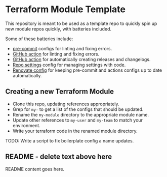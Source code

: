 # Terraform Module Template

This repository is meant to be used as a template repo to quickly spin up new
module repos quickly, with batteries included.

Some of these batteries include:

- [pre-commit](https://pre-commit.com/) configs for linting and fixing errors.
- [GitHub action](https://github.com/terraform-linters/setup-tflint) for linting and fixing errors.
- [GitHub action](https://github.com/TriPSs/conventional-changelog-action) for automatically creating releases and changelogs.
- [Repo settings](https://github.com/apps/settings) config for managing settings with code.
- [Renovate config](https://docs.renovatebot.com/) for keeping pre-commit and actions configs up to date automatically.

## Creating a new Terraform Module

- Clone this repo, updating references appropriately.
- Grep for `my-` to get a list of the configs that should be updated.
- Rename the `my-module` directory to the appropriate module name.
- Update other references to `my-user` and `my-team` to match your environment.
- Write your terraform code in the renamed module directory.

TODO: Write a script to fix boilerplate config a name updates.

## README - delete text above here

README content goes here.
